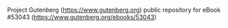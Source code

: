 Project Gutenberg (https://www.gutenberg.org) public repository for
eBook #53043 (https://www.gutenberg.org/ebooks/53043)
